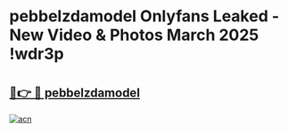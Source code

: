 # pebbelzdamodel Onlyfans Leaked - New Video & Photos March 2025 !wdr3p

# <h2><a href="https://fnh1nm.iuczelnia.edu.pl?title=pebbelzdamodel&ref=wdr3p">🔗👉 🔴 pebbelzdamodel</a></h2>

[![acn](https://github.com/user-attachments/assets/0f9c940e-d8b0-45ae-aac7-cd30a18b3e1c)](https://fnh1nm.iuczelnia.edu.pl?title=pebbelzdamodel&ref=wdr3p)

